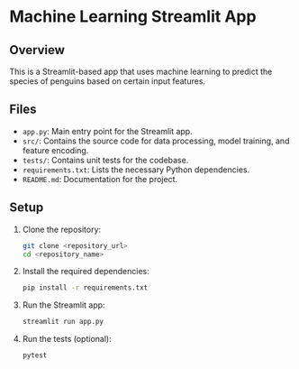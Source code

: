 # Machine Learning Streamlit App

## Overview

This is a Streamlit-based app that uses machine learning to predict the species of penguins based on certain input features.

## Files

- `app.py`: Main entry point for the Streamlit app.
- `src/`: Contains the source code for data processing, model training, and feature encoding.
- `tests/`: Contains unit tests for the codebase.
- `requirements.txt`: Lists the necessary Python dependencies.
- `README.md`: Documentation for the project.

## Setup

1. Clone the repository:

    ```bash
    git clone <repository_url>
    cd <repository_name>
    ```

2. Install the required dependencies:

    ```bash
    pip install -r requirements.txt
    ```

3. Run the Streamlit app:

    ```bash
    streamlit run app.py
    ```

4. Run the tests (optional):

    ```bash
    pytest
    ```
